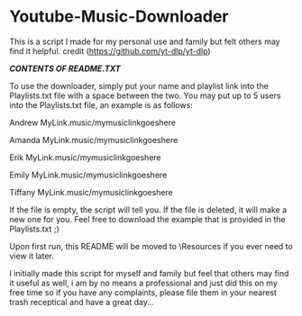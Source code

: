 # Youtube-Music-Downloader
This is a script I made for my personal use and family but felt others may find it helpful. credit (https://github.com/yt-dlp/yt-dlp)


_____CONTENTS OF README.TXT_____

To use the downloader, simply put your name and playlist link into the Playlists.txt file with a space
between the two. You may put up to 5 users into the Playlists.txt file, an example is as follows:


Andrew MyLink.music/mymusiclinkgoeshere

Amanda MyLink.music/mymusiclinkgoeshere

Erik MyLink.music/mymusiclinkgoeshere

Emily MyLink.music/mymusiclinkgoeshere

Tiffany MyLink.music/mymusiclinkgoeshere


If the file is empty, the script will tell you. If the file is deleted, it will make a new one for you.
Feel free to download the example that is provided in the Playlists.txt ;)

Upon first run, this README will be moved to \Resources if you ever need to view it later.

I initially made this script for myself and family but feel that others may find it useful as well, i am by no
means a professional and just did this on my free time so if you have any complaints, please file them in your
nearest trash receptical and have a great day...
